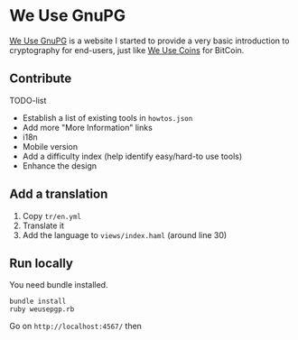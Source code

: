 We Use GnuPG
==========

[We Use GnuPG](http://weusepgp.info/) is a website I started to provide a very basic introduction to cryptography for end-users, just like [We Use Coins](https://www.weusecoins.com/en/) for BitCoin.


Contribute
----------

TODO-list

  * Establish a list of existing tools in `howtos.json`
  * Add more "More Information" links
  * i18n
  * Mobile version
  * Add a difficulty index (help identify easy/hard-to use tools)
  * Enhance the design


Add a translation
-----------------

  1. Copy `tr/en.yml`
  2. Translate it
  3. Add the language to `views/index.haml` (around line 30)


Run locally
-----------

You need bundle installed.

```
bundle install
ruby weusepgp.rb
```

Go on `http://localhost:4567/` then
